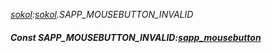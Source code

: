 _[sokol](../../modules/sokol/sokol-module.md):[sokol](../../modules/sokol/sokol-module.md).SAPP\_MOUSEBUTTON\_INVALID_
##### Const SAPP\_MOUSEBUTTON\_INVALID:[sapp_mousebutton](../../modules/sokol/sokol-sapp_mousebutton.md)
